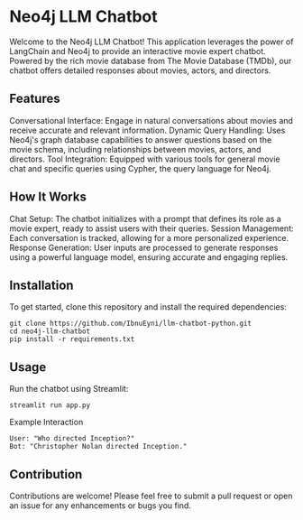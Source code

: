 # Neo4j LLM Chatbot

Welcome to the Neo4j LLM Chatbot! This application leverages the power of LangChain and Neo4j to provide an interactive movie expert chatbot. Powered by the rich movie database from The Movie Database (TMDb), our chatbot offers detailed responses about movies, actors, and directors.
## Features
Conversational Interface: Engage in natural conversations about movies and receive accurate and relevant information.
Dynamic Query Handling: Uses Neo4j's graph database capabilities to answer questions based on the movie schema, including relationships between movies, actors, and directors.
Tool Integration: Equipped with various tools for general movie chat and specific queries using Cypher, the query language for Neo4j.

## How It Works
Chat Setup: The chatbot initializes with a prompt that defines its role as a movie expert, ready to assist users with their queries.
Session Management: Each conversation is tracked, allowing for a more personalized experience.
Response Generation: User inputs are processed to generate responses using a powerful language model, ensuring accurate and engaging replies.

## Installation

To get started, clone this repository and install the required dependencies:

    git clone https://github.com/IbnuEyni/llm-chatbot-python.git
    cd neo4j-llm-chatbot
    pip install -r requirements.txt

## Usage
Run the chatbot using Streamlit:

    streamlit run app.py

Example Interaction

    User: "Who directed Inception?"
    Bot: "Christopher Nolan directed Inception."

## Contribution

Contributions are welcome! Please feel free to submit a pull request or open an issue for any enhancements or bugs you find.
